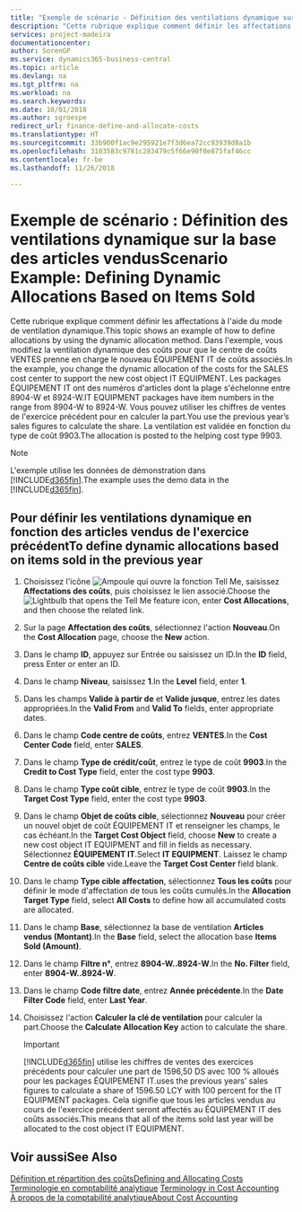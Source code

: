```yaml
---
title: "Exemple de scénario - Définition des ventilations dynamique sur la base des articles vendus | Microsoft Docs"
description: "Cette rubrique explique comment définir les affectations à l'aide du mode de ventilation dynamique."
services: project-madeira
documentationcenter: 
author: SorenGP
ms.service: dynamics365-business-central
ms.topic: article
ms.devlang: na
ms.tgt_pltfrm: na
ms.workload: na
ms.search.keywords: 
ms.date: 10/01/2018
ms.author: sgroespe
redirect_url: finance-define-and-allocate-costs
ms.translationtype: HT
ms.sourcegitcommit: 33b900f1ac9e295921e7f3d6ea72cc93939d8a1b
ms.openlocfilehash: 3103583c9781c283479c5f66e90f0e875faf46cc
ms.contentlocale: fr-be
ms.lasthandoff: 11/26/2018

---
```

# <a name="scenario-example-defining-dynamic-allocations-based-on-items-sold"></a><span data-ttu-id="e7600-103">Exemple de scénario : Définition des ventilations dynamique sur la base des articles vendus</span><span class="sxs-lookup"><span data-stu-id="e7600-103">Scenario Example: Defining Dynamic Allocations Based on Items Sold</span></span>
<span data-ttu-id="e7600-104">Cette rubrique explique comment définir les affectations à l'aide du mode de ventilation dynamique.</span><span class="sxs-lookup"><span data-stu-id="e7600-104">This topic shows an example of how to define allocations by using the dynamic allocation method.</span></span> <span data-ttu-id="e7600-105">Dans l'exemple, vous modifiez la ventilation dynamique des coûts pour que le centre de coûts VENTES prenne en charge le nouveau ÉQUIPEMENT IT de coûts associés.</span><span class="sxs-lookup"><span data-stu-id="e7600-105">In the example, you change the dynamic allocation of the costs for the SALES cost center to support the new cost object IT EQUIPMENT.</span></span> <span data-ttu-id="e7600-106">Les packages ÉQUIPEMENT IT ont des numéros d'articles dont la plage s'échelonne entre 8904-W et 8924-W.</span><span class="sxs-lookup"><span data-stu-id="e7600-106">IT EQUIPMENT packages have item numbers in the range from 8904-W to 8924-W.</span></span> <span data-ttu-id="e7600-107">Vous pouvez utiliser les chiffres de ventes de l'exercice précédent pour en calculer la part.</span><span class="sxs-lookup"><span data-stu-id="e7600-107">You use the previous year’s sales figures to calculate the share.</span></span> <span data-ttu-id="e7600-108">La ventilation est validée en fonction du type de coût 9903.</span><span class="sxs-lookup"><span data-stu-id="e7600-108">The allocation is posted to the helping cost type 9903.</span></span>  

> [!NOTE]  
>  <span data-ttu-id="e7600-109">L'exemple utilise les données de démonstration dans [!INCLUDE[d365fin](includes/d365fin_md.md)].</span><span class="sxs-lookup"><span data-stu-id="e7600-109">The example uses the demo data in the [!INCLUDE[d365fin](includes/d365fin_md.md)].</span></span>  

## <a name="to-define-dynamic-allocations-based-on-items-sold-in-the-previous-year"></a><span data-ttu-id="e7600-110">Pour définir les ventilations dynamique en fonction des articles vendus de l'exercice précédent</span><span class="sxs-lookup"><span data-stu-id="e7600-110">To define dynamic allocations based on items sold in the previous year</span></span>  

1.  <span data-ttu-id="e7600-111">Choisissez l'icône ![Ampoule qui ouvre la fonction Tell Me](media/ui-search/search_small.png "Dites-moi ce que vous voulez faire"), saisissez **Affectations des coûts**, puis choisissez le lien associé.</span><span class="sxs-lookup"><span data-stu-id="e7600-111">Choose the ![Lightbulb that opens the Tell Me feature](media/ui-search/search_small.png "Tell me what you want to do") icon, enter **Cost Allocations**, and then choose the related link.</span></span>  
2.  <span data-ttu-id="e7600-112">Sur la page **Affectation des coûts**, sélectionnez l'action **Nouveau**.</span><span class="sxs-lookup"><span data-stu-id="e7600-112">On the **Cost Allocation** page, choose the **New** action.</span></span>  
3.  <span data-ttu-id="e7600-113">Dans le champ **ID**, appuyez sur Entrée ou saisissez un ID.</span><span class="sxs-lookup"><span data-stu-id="e7600-113">In the **ID** field, press Enter or enter an ID.</span></span>  
4.  <span data-ttu-id="e7600-114">Dans le champ **Niveau**, saisissez **1**.</span><span class="sxs-lookup"><span data-stu-id="e7600-114">In the **Level** field, enter **1**.</span></span>  
5.  <span data-ttu-id="e7600-115">Dans les champs **Valide à partir de** et **Valide jusque**, entrez les dates appropriées.</span><span class="sxs-lookup"><span data-stu-id="e7600-115">In the **Valid From** and **Valid To** fields, enter appropriate dates.</span></span>  
6.  <span data-ttu-id="e7600-116">Dans le champ **Code centre de coûts**, entrez **VENTES**.</span><span class="sxs-lookup"><span data-stu-id="e7600-116">In the **Cost Center Code** field, enter **SALES**.</span></span>  
7.  <span data-ttu-id="e7600-117">Dans le champ **Type de crédit/coût**, entrez le type de coût **9903**.</span><span class="sxs-lookup"><span data-stu-id="e7600-117">In the **Credit to Cost Type** field, enter the cost type **9903**.</span></span>  
8.  <span data-ttu-id="e7600-118">Dans le champ **Type coût cible**, entrez le type de coût **9903**.</span><span class="sxs-lookup"><span data-stu-id="e7600-118">In the **Target Cost Type** field, enter the cost type **9903**.</span></span>  
9. <span data-ttu-id="e7600-119">Dans le champ **Objet de coûts cible**, sélectionnez **Nouveau** pour créer un nouvel objet de coût ÉQUIPEMENT IT et renseigner les champs, le cas échéant.</span><span class="sxs-lookup"><span data-stu-id="e7600-119">In the **Target Cost Object** field, choose **New** to create a new cost object IT EQUIPMENT and fill in fields as necessary.</span></span> <span data-ttu-id="e7600-120">Sélectionnez **ÉQUIPEMENT IT**.</span><span class="sxs-lookup"><span data-stu-id="e7600-120">Select **IT EQUIPMENT**.</span></span> <span data-ttu-id="e7600-121">Laissez le champ **Centre de coûts cible** vide.</span><span class="sxs-lookup"><span data-stu-id="e7600-121">Leave the **Target Cost Center** field blank.</span></span>  
10. <span data-ttu-id="e7600-122">Dans le champ **Type cible affectation**, sélectionnez **Tous les coûts** pour définir le mode d'affectation de tous les coûts cumulés.</span><span class="sxs-lookup"><span data-stu-id="e7600-122">In the **Allocation Target Type** field, select **All Costs** to define how all accumulated costs are allocated.</span></span>  
11. <span data-ttu-id="e7600-123">Dans le champ **Base**, sélectionnez la base de ventilation **Articles vendus (Montant)**.</span><span class="sxs-lookup"><span data-stu-id="e7600-123">In the **Base** field, select the allocation base **Items Sold (Amount)**.</span></span>  
12. <span data-ttu-id="e7600-124">Dans le champ **Filtre n°**, entrez **8904-W..8924-W**.</span><span class="sxs-lookup"><span data-stu-id="e7600-124">In the **No. Filter** field, enter **8904-W..8924-W**.</span></span>  
13. <span data-ttu-id="e7600-125">Dans le champ **Code filtre date**, entrez **Année précédente**.</span><span class="sxs-lookup"><span data-stu-id="e7600-125">In the **Date Filter Code** field, enter **Last Year**.</span></span>  
14. <span data-ttu-id="e7600-126">Choisissez l'action **Calculer la clé de ventilation** pour calculer la part.</span><span class="sxs-lookup"><span data-stu-id="e7600-126">Choose the **Calculate Allocation Key** action to calculate the share.</span></span>  

    > [!IMPORTANT]  
    >  [!INCLUDE[d365fin](includes/d365fin_md.md)] <span data-ttu-id="e7600-127">utilise les chiffres de ventes des exercices précédents pour calculer une part de 1596,50 DS avec 100 % alloués pour les packages ÉQUIPEMENT IT.</span><span class="sxs-lookup"><span data-stu-id="e7600-127">uses the previous years’ sales figures to calculate a share of 1596.50 LCY with 100 percent for the IT EQUIPMENT packages.</span></span> <span data-ttu-id="e7600-128">Cela signifie que tous les articles vendus au cours de l'exercice précédent seront affectés au ÉQUIPEMENT IT des coûts associés.</span><span class="sxs-lookup"><span data-stu-id="e7600-128">This means that all of the items sold last year will be allocated to the cost object IT EQUIPMENT.</span></span>  

## <a name="see-also"></a><span data-ttu-id="e7600-129">Voir aussi</span><span class="sxs-lookup"><span data-stu-id="e7600-129">See Also</span></span>  
[<span data-ttu-id="e7600-130">Définition et répartition des coûts</span><span class="sxs-lookup"><span data-stu-id="e7600-130">Defining and Allocating Costs</span></span>](finance-define-and-allocate-costs.md)  
<span data-ttu-id="e7600-131">[Terminologie en comptabilité analytique](finance-terminology-in-cost-accounting.md) </span><span class="sxs-lookup"><span data-stu-id="e7600-131">[Terminology in Cost Accounting](finance-terminology-in-cost-accounting.md) </span></span>  
[<span data-ttu-id="e7600-132">À propos de la comptabilité analytique</span><span class="sxs-lookup"><span data-stu-id="e7600-132">About Cost Accounting</span></span>](finance-about-cost-accounting.md)

